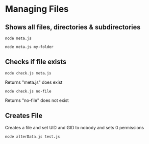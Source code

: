 # Managing Files

## Shows all files, directories & subdirectories 

`node meta.js`

`node meta.js my-folder`

## Checks if file exists 
`node check.js meta.js`

Returns "meta.js" does exist

`node check.js no-file`

Returns "no-file" does not exist

## Creates File
Creates a file and set UID and GID to nobody and sets 0 permissions

`node alterData.js test.js`
